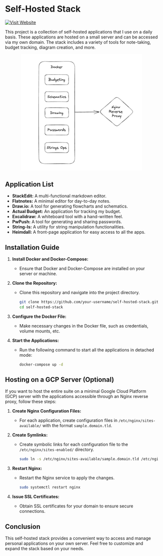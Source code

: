 # Self-Hosted Stack
[![Visit Website](https://img.shields.io/badge/Visit-Website-green.svg)](https://heimdall.hsay.in)

This project is a collection of self-hosted applications that I use on a daily basis. These applications are hosted on a small server and can be accessed via my own domain. The stack includes a variety of tools for note-taking, budget tracking, diagram creation, and more.

<p align="center">
  <img src="image.png" alt="Architecture" width="400">
</p>

## Application List

- **StackEdit:** A multi-functional markdown editor.
- **Flatnotes:** A minimal editor for day-to-day notes.
- **Draw.io:** A tool for generating flowcharts and schematics.
- **Actual Budget:** An application for tracking my budget.
- **Excalidraw:** A whiteboard tool with a hand-written feel.
- **PwPush:** A tool for generating and sharing passwords.
- **String-Is:** A utility for string manipulation functionalities.
- **Heimdall:** A front-page application for easy access to all the apps.

## Installation Guide

1. **Install Docker and Docker-Compose:**
   - Ensure that Docker and Docker-Compose are installed on your server or machine.

2. **Clone the Repository:**
   - Clone this repository and navigate into the project directory.
     ```bash
     git clone https://github.com/your-username/self-hosted-stack.git
     cd self-hosted-stack
     ```

3. **Configure the Docker File:**
   - Make necessary changes in the Docker file, such as credentials, volume mounts, etc.

4. **Start the Applications:**
   - Run the following command to start all the applications in detached mode:
     ```bash
     docker-compose up -d
     ```

## Hosting on a GCP Server (Optional)

If you want to host the entire suite on a minimal Google Cloud Platform (GCP) server with the applications accessible through an Nginx reverse proxy, follow these steps:

1. **Create Nginx Configuration Files:**
   - For each application, create configuration files in `/etc/nginx/sites-available/` with the format `sample.domain.tld`.

2. **Create Symlinks:**
   - Create symbolic links for each configuration file to the `/etc/nginx/sites-enabled/` directory.
     ```bash
     sudo ln -s /etc/nginx/sites-available/sample.domain.tld /etc/nginx/sites-enabled/
     ```

3. **Restart Nginx:**
   - Restart the Nginx service to apply the changes.
     ```bash
     sudo systemctl restart nginx
     ```

4. **Issue SSL Certificates:**
   - Obtain SSL certificates for your domain to ensure secure connections.

## Conclusion

This self-hosted stack provides a convenient way to access and manage personal applications on your own server. Feel free to customize and expand the stack based on your needs.